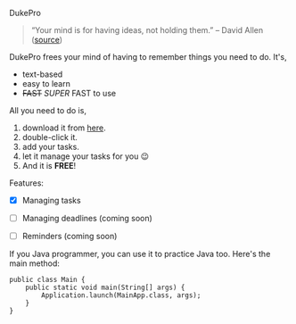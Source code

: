 DukePro
> “Your mind is for having ideas, not holding them.” – David Allen ([source](https://dansilvestre.com/productivity-quotes))

DukePro frees your mind of having to remember things you need to do. It's,

* text-based
* easy to learn
* ~~FAST~~ *SUPER* FAST to use

All you need to do is,

1. download it from [here](https://github.com/RachelCheah/ip/releases/tag/A-Packages).
2. double-click it.
3. add your tasks.
4. let it manage your tasks for you 😉
5. And it is **FREE**!

Features:

- [x] Managing tasks
- [ ] Managing deadlines (coming soon)
- [ ] Reminders (coming soon)


If you Java programmer, you can use it to practice Java too. Here's the main method:

```
public class Main {
    public static void main(String[] args) {
        Application.launch(MainApp.class, args);
    }
}
```
